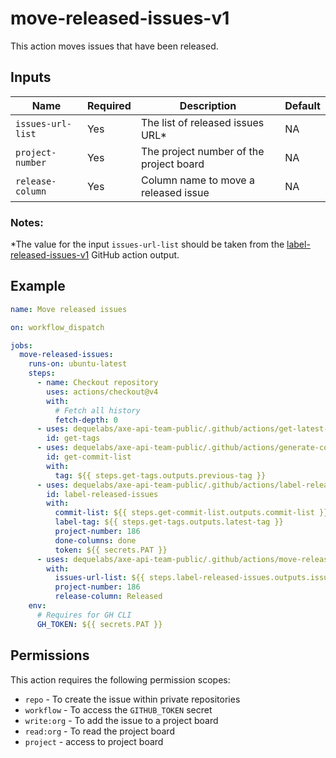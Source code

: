 # move-released-issues-v1

This action moves issues that have been released.

## Inputs

| Name              | Required | Description                             | Default |
| ----------------- | -------- | --------------------------------------- | ------- |
| `issues-url-list` | Yes      | The list of released issues URL\*       | NA      |
| `project-number`  | Yes      | The project number of the project board | NA      |
| `release-сolumn`  | Yes      | Column name to move a released issue    | NA      |

### Notes:

\*The value for the input `issues-url-list` should be taken from the [label-released-issues-v1](https://github.com/dequelabs/axe-api-team-public/tree/main/.github/actions/label-released-issues-v1) GitHub action output.

## Example

```yaml
name: Move released issues

on: workflow_dispatch

jobs:
  move-released-issues:
    runs-on: ubuntu-latest
    steps:
      - name: Checkout repository
        uses: actions/checkout@v4
        with:
          # Fetch all history
          fetch-depth: 0
      - uses: dequelabs/axe-api-team-public/.github/actions/get-latest-and-previous-tags-v1@main
        id: get-tags
      - uses: dequelabs/axe-api-team-public/.github/actions/generate-commit-list-v1@main
        id: get-commit-list
        with:
          tag: ${{ steps.get-tags.outputs.previous-tag }}
      - uses: dequelabs/axe-api-team-public/.github/actions/label-released-issues-v1@main
        id: label-released-issues
        with:
          commit-list: ${{ steps.get-commit-list.outputs.commit-list }}
          label-tag: ${{ steps.get-tags.outputs.latest-tag }}
          project-number: 186
          done-columns: done
          token: ${{ secrets.PAT }}
      - uses: dequelabs/axe-api-team-public/.github/actions/move-released-issues-v1@main
        with:
          issues-url-list: ${{ steps.label-released-issues.outputs.issue-urls }}
          project-number: 186
          release-column: Released
    env:
      # Requires for GH CLI
      GH_TOKEN: ${{ secrets.PAT }}
```

## Permissions

This action requires the following permission scopes:

- `repo` - To create the issue within private repositories
- `workflow` - To access the `GITHUB_TOKEN` secret
- `write:org` - To add the issue to a project board
- `read:org` - To read the project board
- `project` - access to project board
